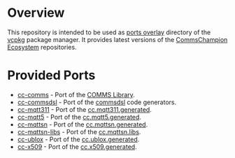 # Overview
This repository is intended to be used as [ports overlay](https://github.com/microsoft/vcpkg/blob/master/docs/specifications/ports-overlay.md) directory of
the [vcpkg](https://github.com/microsoft/vcpkg) package manager. It provides latest versions of the
[CommsChampion Ecosystem](https://commschamp.github.io/) repositories.

# Provided Ports

- [cc-comms](cc-comms) - Port of the [COMMS Library](https://github.com/commschamp/comms).
- [cc-commsdsl](cc-commsdsl) - Port of the [commsdsl](https://github.com/commschamp/commscommsdsl) code generators.
- [cc-mqtt311](cc-mqtt311) - Port of the [cc.mqtt311.generated](https://github.com/commschamp/cc.mqtt311.generated).
- [cc-mqtt5](cc-mqtt5) - Port of the [cc.mqtt5.generated](https://github.com/commschamp/cc.mqtt5.generated).
- [cc-mqttsn](cc-mqttsn) - Port of the [cc.mqttsn.generated](https://github.com/commschamp/cc.mqttsn.generated).
- [cc-mqttsn-libs](cc-mqttsn-libs) - Port of the [cc.mqttsn.libs](https://github.com/commschamp/cc.mqttsn.libs).
- [cc-ublox](cc-ublox) - Port of the [cc.ublox.generated](https://github.com/commschamp/cc.ublox.generated).
- [cc-x509](cc-x509) - Port of the [cc.x509.generated](https://github.com/commschamp/cc.x509.generated).


